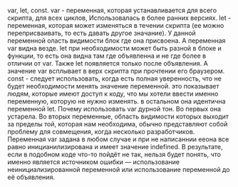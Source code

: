 var, let, const.
var - переменная, которая устанавливается для всего скрипта, для всех циклов,
Использовалась в более ранних версиях.
let - переменная, которая может изменяться в течении скрипта (ее можно 
переприсваивать, то есть давать другое значание). У данной
переменной оласть видимости блок где она присвоена. А переменная var видна везде.
let при необходимости может быть разной в блоке и функции, то есть она
видна там где объявленна и не где более в отличии от var. Также let появляется
только после объявления.
А значение var всплывает в верх скрипта при прочтении его браузером.
const - следует использовать, когда есть полная уверенность, что не будет 
необходимости менять значение переменной. это показывает людям, которые имеют 
доступ к коду, что мы хотели ввести именно переменную, которую не нужно изменять.
в остальном она идентична переменной let.
Почему использовать var дурной тон.
Во первых она устарела.
Во вторых переменные, область видимости которых выходит за пределы той,
которая нам необходима, обычно представляют собой проблему для совмещения,
когда несколько разработчиков.
Переменная var задана в любом случае и при не написаннии ееона все равно 
иницианилизирована и имеет значение indefined. В результате, если в 
подобном коде что-то пойдёт не так, нельзя будет понять, что именно является
источником ошибки — использование неинициализированной переменной или 
использование переменной до её объявления.